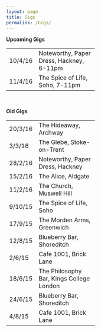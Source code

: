 ```yaml
---
layout: page
title: Gigs
permalink: /Gigs/
---
```


<!-- line break -->

**Upcoming Gigs**

<!-- These tables have no borders. -->
<!-- The table is written one row at a time. -->
<!-- I have specified the column widths s.t. both tables line up. -->
<table style="width:100%">
  <col width="80">
  <col width="160">
  <tr>
    <td>10/4/16</td>
    <td>Noteworthy, Paper Dress, Hackney, 6-11pm</td>
  </tr>
  <tr>
    <td>11/4/16</td>
    <td>The Spice of Life, Soho, 7-11pm</td>
  </tr>
</table>

<br>

**Old Gigs**


<table style="width:100%">
  <col width="80">
  <col width="160">
  <tr>
    <td>20/3/16</td>
    <td>The Hideaway, Archway</td>
  </tr>
  <tr>
    <td>3/3/16</td>
    <td>The Glebe, Stoke-on-Trent</td>
  </tr>
  <tr>
    <td>28/2/16</td>
    <td>Noteworthy, Paper Dress, Hackney </td>
  </tr>
  <tr>
    <td>15/2/16</td>
    <td>The Alice, Aldgate</td>
  </tr>
  <tr>
    <td>11/2/16</td>
    <td>The Church, Muswell Hill</td>
  </tr>
  <tr>
    <td>9/10/15</td>
    <td>The Spice of Life, Soho</td>
  </tr>
  <tr>
    <td>17/9/15</td>
    <td>The Morden Arms, Greenwich</td>
  </tr>
  <tr>
    <td>12/8/15</td>
    <td>Blueberry Bar, Shoreditch</td>
  </tr>
  <tr>
    <td>2/6/15</td>
    <td>Cafe 1001, Brick Lane</td>
  </tr>
  <tr>
    <td>18/6/15</td>
    <td>The Philosophy Bar, Kings College London</td>
  </tr>
  <tr>
    <td>24/6/15</td>
    <td>Blueberry Bar, Shoreditch</td>
  </tr>
  <tr>
    <td>4/8/15</td>
    <td>Cafe 1001, Brick Lane</td>
  </tr>
</table>
